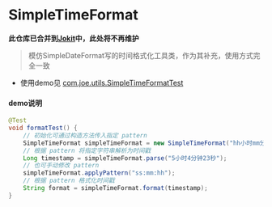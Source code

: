 # SimpleTimeFormat

**此仓库已合并到[Jokit](https://github.com/hu-jinwen/Jokit)中，此处将不再维护**

> 模仿SimpleDateFormat写的时间格式化工具类，作为其补充，使用方式完全一致

* 使用demo见 [com.joe.utils.SimpleTimeFormatTest](https://github.com/I-Guitar/SimpleTimeFormat/blob/master/src/test/java/com/joe/utils/SimpleTimeFormatTest.java)



#### demo说明

```java
@Test
void formatTest() {
    // 初始化可通过构造方法传入指定 pattern
    SimpleTimeFormat simpleTimeFormat = new SimpleTimeFormat("hh小时mm分钟ss");
    // 根据 pattern 将指定字符串解析为时间戳
    Long timestamp = simpleTimeFormat.parse("5小时4分钟23秒");
    // 也可手动修改 pattern
    simpleTimeFormat.applyPattern("ss:mm:hh");
    // 根据 pattern 格式化时间戳
    String format = simpleTimeFormat.format(timestamp);
}
```

